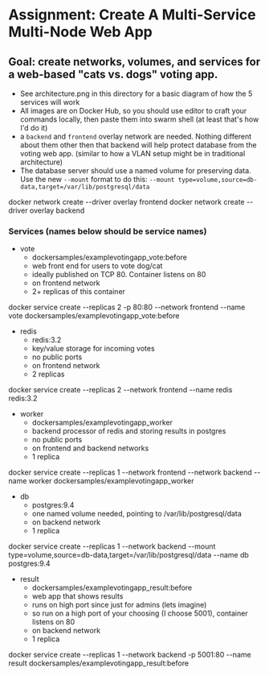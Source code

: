 # Assignment: Create A Multi-Service Multi-Node Web App

## Goal: create networks, volumes, and services for a web-based "cats vs. dogs" voting app.

- See architecture.png in this directory for a basic diagram of how the 5 services will work
- All images are on Docker Hub, so you should use editor to craft your commands locally, then paste them into swarm shell (at least that's how I'd do it)
- a `backend` and `frontend` overlay network are needed. Nothing different about them other then that backend will help protect database from the voting web app. (similar to how a VLAN setup might be in traditional architecture)
- The database server should use a named volume for preserving data. Use the new `--mount` format to do this: `--mount type=volume,source=db-data,target=/var/lib/postgresql/data`

docker network create --driver overlay frontend
docker network create --driver overlay backend

### Services (names below should be service names)
- vote
    - dockersamples/examplevotingapp_vote:before
    - web front end for users to vote dog/cat
    - ideally published on TCP 80. Container listens on 80
    - on frontend network
    - 2+ replicas of this container

docker service create --replicas 2 -p 80:80 --network frontend --name vote dockersamples/examplevotingapp_vote:before

- redis
    - redis:3.2
    - key/value storage for incoming votes
    - no public ports
    - on frontend network
    - 2 replicas

docker service create --replicas 2 --network frontend --name redis redis:3.2

- worker
    - dockersamples/examplevotingapp_worker
    - backend processor of redis and storing results in postgres
    - no public ports
    - on frontend and backend networks
    - 1 replica

docker service create --replicas 1 --network frontend --network backend --name worker dockersamples/examplevotingapp_worker

- db
    - postgres:9.4
    - one named volume needed, pointing to /var/lib/postgresql/data
    - on backend network
    - 1 replica

docker service create --replicas 1 --network backend --mount type=volume,source=db-data,target=/var/lib/postgresql/data --name db postgres:9.4

- result
    - dockersamples/examplevotingapp_result:before
    - web app that shows results
    - runs on high port since just for admins (lets imagine)
    - so run on a high port of your choosing (I choose 5001), container listens on 80
    - on backend network
    - 1 replica

docker service create --replicas 1 --network backend -p 5001:80 --name result dockersamples/examplevotingapp_result:before
